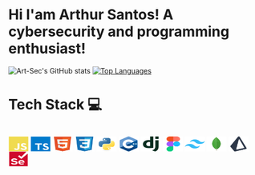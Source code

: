 # Hi I'am Arthur Santos! A cybersecurity and programming enthusiast!

![Art-Sec's GitHub stats](https://github-readme-stats.vercel.app/api?username=art-sec&theme=transparent)
[![Top Languages](https://github-readme-stats.vercel.app/api/top-langs/?username=art-sec&layout=compact&theme=transparent)](https://github.com/anuraghazra/github-readme-stats)

# Tech Stack 💻
<div style="display: inline_block"><br>
  <img align="center" alt="Art-sec-Js" height="30" width="40" src="https://raw.githubusercontent.com/devicons/devicon/master/icons/javascript/javascript-plain.svg">
  <img align="center" alt="Art-sec-Ts" height="30" width="40" src="https://raw.githubusercontent.com/devicons/devicon/master/icons/typescript/typescript-plain.svg">
  <img align="center" alt="Art-sec-HTML" height="30" width="40" src="https://raw.githubusercontent.com/devicons/devicon/master/icons/html5/html5-original.svg">
  <img align="center" alt="Art-sec-CSS" height="30" width="40" src="https://raw.githubusercontent.com/devicons/devicon/master/icons/css3/css3-original.svg">
  <img align="center" alt="Art-sec-Python" height="30" width="40" src="https://raw.githubusercontent.com/devicons/devicon/master/icons/python/python-original.svg">
  <img align="center" alt="Art-sec-C++" height="30" width="40" src="https://github.com/devicons/devicon/blob/master/icons/cplusplus/cplusplus-original.svg">
  <img align="center" alt="Art-sec-Django" height="30" width="40" src="https://github.com/devicons/devicon/blob/master/icons/django/django-plain.svg">
  <img align="center" alt="Art-sec-Figma" height="30" width="40" src="https://github.com/devicons/devicon/blob/master/icons/figma/figma-original.svg">
  <img align="center" alt="Art-sec-Tailwind" height="30" width="40" src="https://github.com/devicons/devicon/blob/master/icons/tailwindcss/tailwindcss-original.svg">
  <img align="center" alt="Art-sec-mongoDB" height="30" width="40" src="https://github.com/devicons/devicon/blob/master/icons/mongodb/mongodb-original.svg">
  <img align="center" alt="Art-sec-prisma" height="30" width="40" src="https://github.com/devicons/devicon/blob/master/icons/prisma/prisma-original.svg">
  <img align="center" alt="Art-sec-selenium" height="30" width="40" src="https://github.com/devicons/devicon/blob/master/icons/selenium/selenium-original.svg">
</div>
